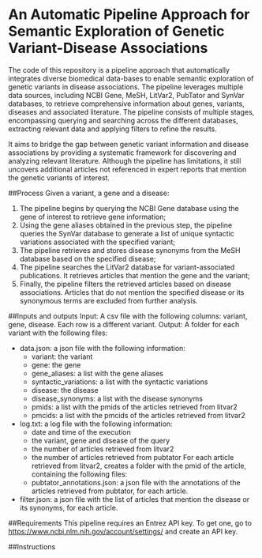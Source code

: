 # An Automatic Pipeline Approach for Semantic Exploration of Genetic Variant-Disease Associations

The code of this repository is a pipeline approach that automatically integrates diverse biomedical data-bases to enable semantic exploration of genetic variants in disease associations. The pipeline leverages multiple data sources, including NCBI Gene, MeSH, LitVar2, PubTator and SynVar databases, to retrieve comprehensive information about genes, variants, diseases and associated literature. The pipeline consists of multiple stages, encompassing querying and searching across the different databases, extracting relevant data and applying filters to refine the results. 

It aims to bridge the gap between genetic variant information and disease associations by providing a systematic framework for discovering and analyzing relevant literature. Although the pipeline has limitations, it still uncovers additional articles not referenced in expert reports that mention the genetic variants of interest. 

##Process
Given a variant, a gene and a disease:
1. The pipeline begins by querying the NCBI Gene database using the gene of interest to retrieve gene information; 
2. Using the gene aliases obtained in the previous step, the pipeline queries the SynVar database to generate a list of unique syntactic variations 
associated with the specified variant; 
3. The pipeline retrieves and stores disease synonyms from the MeSH database based on the specified disease; 
4. The pipeline searches the LitVar2 database for variant-associated publications. 
It retrieves articles that mention the gene and the variant; 
5. Finally, the pipeline filters the retrieved articles based on disease associations. 
Articles that do not mention the specified disease or its synonymous terms are excluded from further analysis.

##Inputs and outputs
Input: A csv file with the following columns: variant, gene, disease. Each row is a different variant.
Output: A folder for each variant with the following files:
  - data.json: a json file with the following information:
      - variant: the variant
      - gene: the gene
      - gene_aliases: a list with the gene aliases
      - syntactic_variations: a list with the syntactic variations
      - disease: the disease
      - disease_synonyms: a list with the disease synonyms
      - pmids: a list with the pmids of the articles retrieved from litvar2
      - pmcids: a list with the pmcids of the articles retrieved from litvar2
  - log.txt: a log file with the following information:
      - date and time of the execution
      - the variant, gene and disease of the query
      - the number of articles retrieved from litvar2
      - the number of articles retrieved from pubtator
  For each article retrieved from litvar2, creates a folder with the pmid of the article, containing the following files:
      - pubtator_annotations.json: a json file with the annotations of the articles retrieved from pubtator, for each article.
  - filter.json: a json file with the list of articles that mention the disease or its synonyms, for each article.

##Requirements
This pipeline requires an Entrez API key. To get one, go to https://www.ncbi.nlm.nih.gov/account/settings/ and create an API key.

##Instructions

